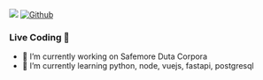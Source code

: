 ![](https://visitor-badge.laobi.icu/badge?page_id=cakcak27.cakcak27) [![Github](https://img.shields.io/github/followers/cakcak27?label=Follow&style=social)](https://github.com/cakcak27)

### Live Coding 👋


- 🔭 I’m currently working on Safemore Duta Corpora
- 🌱 I’m currently learning python, node, vuejs, fastapi, postgresql
